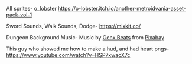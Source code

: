 All sprites- o_lobster https://o-lobster.itch.io/another-metroidvania-asset-pack-vol-1

Sword Sounds, Walk Sounds, Dodge- https://mixkit.co/

Dungeon Background Music- Music by <a href="https://pixabay.com/users/genxbeats-20046096/?utm_source=link-attribution&utm_medium=referral&utm_campaign=music&utm_content=231903">Genx Beats</a> from <a href="https://pixabay.com/music//?utm_source=link-attribution&utm_medium=referral&utm_campaign=music&utm_content=231903">Pixabay</a>

This guy who showed me how to make a hud, and had heart pngs-https://www.youtube.com/watch?v=HSP7xwacX7c

